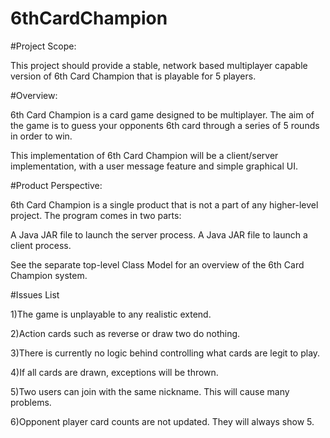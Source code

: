 6thCardChampion
===============

#Project Scope:

This project should provide a stable, network based multiplayer capable version of 6th Card Champion that is playable for 5 players.

#Overview:

6th Card Champion is a card game designed to be multiplayer. The aim of the game is to guess your opponents 6th card through a series of 5 rounds in order to win.

This implementation of 6th Card Champion will be a client/server implementation, with a user message feature and simple graphical UI.

#Product Perspective:

6th Card Champion is a single product that is not a part of any higher-level project. The program comes in two parts:

A Java JAR file to launch the server process. A Java JAR file to launch a client process.

See the separate top-level Class Model for an overview of the 6th Card Champion system.

#Issues List

1)The game is unplayable to any realistic extend.

2)Action cards such as reverse or draw two do nothing.

3)There is currently no logic behind controlling what cards are legit to play.

4)If all cards are drawn, exceptions will be thrown.

5)Two users can join with the same nickname. This will cause many problems.

6)Opponent player card counts are not updated. They will always show 5.
